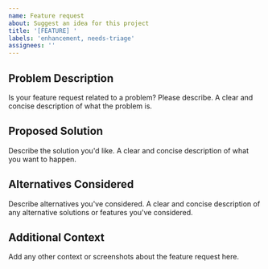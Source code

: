 ```yaml
---
name: Feature request
about: Suggest an idea for this project
title: '[FEATURE] '
labels: 'enhancement, needs-triage'
assignees: ''
---
```


## Problem Description
Is your feature request related to a problem? Please describe.
A clear and concise description of what the problem is.

## Proposed Solution
Describe the solution you'd like.
A clear and concise description of what you want to happen.

## Alternatives Considered
Describe alternatives you've considered.
A clear and concise description of any alternative solutions or features you've considered.

## Additional Context
Add any other context or screenshots about the feature request here.
